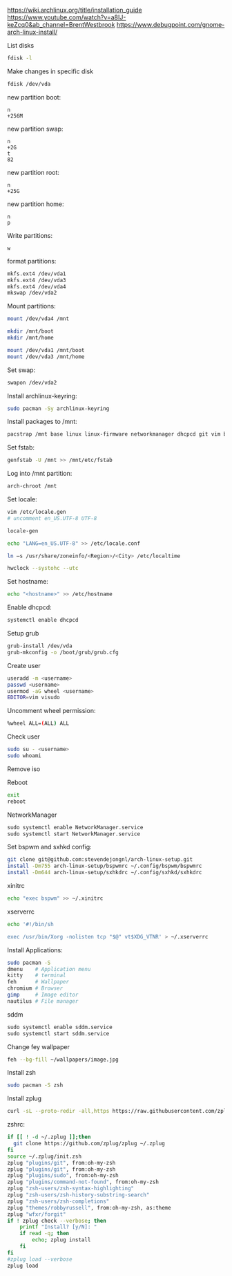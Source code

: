 https://wiki.archlinux.org/title/installation_guide
https://www.youtube.com/watch?v=a8IJ-keZcq0&ab_channel=BrentWestbrook
https://www.debugpoint.com/gnome-arch-linux-install/

List disks
```bash
fdisk -l
```

Make changes in specific disk
```bash
fdisk /dev/vda
```

new partition boot:
```fdisk
n
+256M
```


new partition swap:
```fdisk
n
+2G
t
82
```

new partition root:
```fdisk
n
+25G
```

new partition home:
```fdisk
n
p
```

Write partitions:
```fdisk
w
```


format partitions:
```bash
mkfs.ext4 /dev/vda1
mkfs.ext4 /dev/vda3
mkfs.ext4 /dev/vda4
mkswap /dev/vda2
```


Mount partitions:
```bash
mount /dev/vda4 /mnt

mkdir /mnt/boot
mkdir /mnt/home

mount /dev/vda1 /mnt/boot
mount /dev/vda3 /mnt/home
```

Set swap:
```bash
swapon /dev/vda2
```

Install archlinux-keyring:
```bash
sudo pacman -Sy archlinux-keyring
```

Install packages to /mnt:
```bash
pacstrap /mnt base linux linux-firmware networkmanager dhcpcd git vim base-devel grub xorg xorg-xinit sddm bspwm sxhkd
```

Set fstab:
```bash
genfstab -U /mnt >> /mnt/etc/fstab
```

Log into /mnt partition:
```bash
arch-chroot /mnt
```

Set locale:
```bash
vim /etc/locale.gen
# uncomment en_US.UTF-8 UTF-8

locale-gen

echo "LANG=en_US.UTF-8" >> /etc/locale.conf

ln –s /usr/share/zoneinfo/<Region>/<City> /etc/localtime

hwclock --systohc --utc
```

Set hostname:
```bash
echo "<hostname>" >> /etc/hostname
```

Enable dhcpcd:
```bash
systemctl enable dhcpcd
```

Setup grub
```bash
grub-install /dev/vda
grub-mkconfig -o /boot/grub/grub.cfg
```

Create user
```bash
useradd -m <username>
passwd <username>
usermod -aG wheel <username>
EDITOR=vim visudo
```

Uncomment wheel permission:
```bash
%wheel ALL=(ALL) ALL
```

Check user
```bash
sudo su - <username>
sudo whoami
```

Remove iso

Reboot
```bash
exit
reboot
```

NetworkManager
```bash
sudo systemctl enable NetworkManager.service
sudo systemctl start NetworkManager.service
```

Set bspwm and sxhkd config:
```bash
git clone git@github.com:stevendejongnl/arch-linux-setup.git
install -Dm755 arch-linux-setup/bspwmrc ~/.config/bspwm/bspwmrc
install -Dm644 arch-linux-setup/sxhkdrc ~/.config/sxhkd/sxhkdrc
```

xinitrc
```bash
echo "exec bspwm" >> ~/.xinitrc
```

xserverrc
```bash
echo '#!/bin/sh

exec /usr/bin/Xorg -nolisten tcp "$@" vt$XDG_VTNR' > ~/.xserverrc
```

Install Applications:
```bash
sudo pacman -S
dmenu    # Application menu
kitty    # terminal
feh      # Wallpaper
chromium # Browser
gimp     # Image editor
nautilus # File manager
```

sddm
```bash
sudo systemctl enable sddm.service
sudo systemctl start sddm.service
```

Change fey wallpaper
```bash
feh --bg-fill ~/wallpapers/image.jpg
```

Install zsh
```bash
sudo pacman -S zsh
```

Install zplug
```bash
curl -sL --proto-redir -all,https https://raw.githubusercontent.com/zplug/installer/master/installer.zsh | zsh
```

zshrc:
```bash
if [[ ! -d ~/.zplug ]];then
  git clone https://github.com/zplug/zplug ~/.zplug
fi
source ~/.zplug/init.zsh
zplug "plugins/git", from:oh-my-zsh
zplug "plugins/git", from:oh-my-zsh
zplug "plugins/sudo", from:oh-my-zsh
zplug "plugins/command-not-found", from:oh-my-zsh
zplug "zsh-users/zsh-syntax-highlighting"
zplug "zsh-users/zsh-history-substring-search"
zplug "zsh-users/zsh-completions"
zplug "themes/robbyrussell", from:oh-my-zsh, as:theme
zplug "wfxr/forgit"
if ! zplug check --verbose; then
    printf "Install? [y/N]: "
    if read -q; then
        echo; zplug install
    fi
fi
#zplug load --verbose
zplug load
```